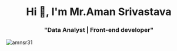 <h1 align="center">Hi 👋, I'm Mr.Aman Srivastava</h1>
<h3 align="center">"Data Analyst | Front-end developer"</h3>
<p><img align="center" src="https://github-readme-stats.vercel.app/api/top-langs?username=amnsr31&show_icons=true&locale=en&layout=compact" alt="amnsr31" /></p>
